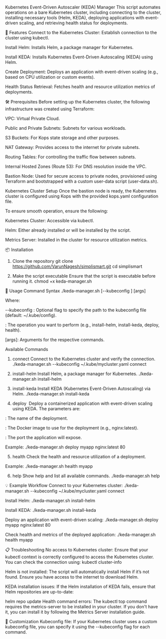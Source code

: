 Kubernetes Event-Driven Autoscaler (KEDA) Manager
This script automates operations on a bare Kubernetes cluster, including connecting to the cluster, installing necessary tools (Helm, KEDA), deploying applications with event-driven scaling, and retrieving health status for deployments.

🚀 Features
Connect to the Kubernetes Cluster: Establish connection to the cluster using kubectl.

Install Helm: Installs Helm, a package manager for Kubernetes.

Install KEDA: Installs Kubernetes Event-Driven Autoscaling (KEDA) using Helm.

Create Deployment: Deploys an application with event-driven scaling (e.g., based on CPU utilization or custom events).

Health Status Retrieval: Fetches health and resource utilization metrics of deployments.

🛠️ Prerequisites
Before setting up the Kubernetes cluster, the following infrastructure was created using Terraform:

VPC: Virtual Private Cloud.

Public and Private Subnets: Subnets for various workloads.

S3 Buckets: For Kops state storage and other purposes.

NAT Gateway: Provides access to the internet for private subnets.

Routing Tables: For controlling the traffic flow between subnets.

Internal Hosted Zones (Route 53): For DNS resolution inside the VPC.

Bastion Node: Used for secure access to private nodes, provisioned using Terraform and bootstrapped with a custom user-data script (user-data.sh).

Kubernetes Cluster Setup
Once the bastion node is ready, the Kubernetes cluster is configured using Kops with the provided kops.yaml configuration file.

To ensure smooth operation, ensure the following:

Kubernetes Cluster: Accessible via kubectl.

Helm: Either already installed or will be installed by the script.

Metrics Server: Installed in the cluster for resource utilization metrics.

📦 Installation

1. Clone the repository
git clone https://github.com/VarunNagesh/simplismart.git
cd simplismart

2. Make the script executable
Ensure that the script is executable before running it.
chmod +x keda-manager.sh

📝 Usage
Command Syntax
./keda-manager.sh [--kubeconfig <path>] <command> [args]

Where:

--kubeconfig <path>: Optional flag to specify the path to the kubeconfig file (default: ~/.kube/config).

<command>: The operation you want to perform (e.g., install-helm, install-keda, deploy, health).

[args]: Arguments for the respective commands.

Available Commands
1. connect
Connect to the Kubernetes cluster and verify the connection.
./keda-manager.sh --kubeconfig ~/.kube/mycluster.yaml connect

2. install-helm
Install Helm, a package manager for Kubernetes.
./keda-manager.sh install-helm

3. install-keda
Install KEDA (Kubernetes Event-Driven Autoscaling) via Helm.
./keda-manager.sh install-keda

4. deploy <name> <image> <port>
Deploy a containerized application with event-driven scaling using KEDA. The parameters are:

<name>: The name of the deployment.

<image>: The Docker image to use for the deployment (e.g., nginx:latest).

<port>: The port the application will expose.

Example:
./keda-manager.sh deploy myapp nginx:latest 80

5. health <name>
Check the health and resource utilization of a deployment.

Example:
./keda-manager.sh health myapp

6. help
Show help and list all available commands.
./keda-manager.sh help

💡 Example Workflow
Connect to your Kubernetes cluster:
./keda-manager.sh --kubeconfig ~/.kube/mycluster.yaml connect

Install Helm:
./keda-manager.sh install-helm

Install KEDA:
./keda-manager.sh install-keda

Deploy an application with event-driven scaling:
./keda-manager.sh deploy myapp nginx:latest 80

Check health and metrics of the deployed application:
./keda-manager.sh health myapp

📋 Troubleshooting
No access to Kubernetes cluster: Ensure that your kubectl context is correctly configured to access the Kubernetes cluster. You can check the connection using:
kubectl cluster-info

Helm is not installed: The script will automatically install Helm if it’s not found. Ensure you have access to the internet to download Helm.

KEDA installation issues: If the Helm installation of KEDA fails, ensure that Helm repositories are up-to-date:

helm repo update
Health command errors: The kubectl top command requires the metrics-server to be installed in your cluster. If you don't have it, you can install it by following the Metrics Server installation guide.

🔧 Customization
Kubeconfig file: If your Kubernetes cluster uses a custom kubeconfig file, you can specify it using the --kubeconfig flag for each command.